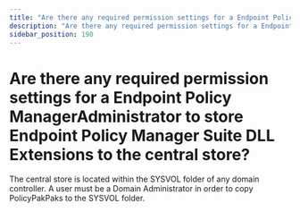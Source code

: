 ```yaml
---
title: "Are there any required permission settings for a Endpoint Policy ManagerAdministrator to store Endpoint Policy Manager Suite DLL Extensions to the central store?"
description: "Are there any required permission settings for a Endpoint Policy ManagerAdministrator to store Endpoint Policy Manager Suite DLL Extensions to the central store?"
sidebar_position: 190
---
```


# Are there any required permission settings for a Endpoint Policy ManagerAdministrator to store Endpoint Policy Manager Suite DLL Extensions to the central store?

The central store is located within the SYSVOL folder of any domain controller. A user must be a
Domain Administrator in order to copy PolicyPakPaks to the SYSVOL folder.
